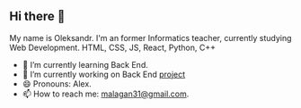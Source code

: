 ## Hi there 👋
My name is Oleksandr. I'm an former Informatics teacher, currently studying Web Development. 
HTML, CSS, JS, React, Python, C++

- 🌱 I’m currently learning Back End.
- 🔭 I’m currently working on Back End [project](https://alexmlh.github.io/react-movie)
-  😄 Pronouns: Alex.
-  📫 How to reach me: malagan31@gmail.com.
<!--
**alexmlh/alexmlh** is a ✨ _special_ ✨ repository because its `README.md` (this file) appears on your GitHub profile.

Here are some ideas to get you started:

- 🔭 I’m currently working on ...
- 🌱 I’m currently learning ...
- 👯 I’m looking to collaborate on ...
- 🤔 I’m looking for help with ...
- 💬 Ask me about ...
- 📫 How to reach me: ...
- 😄 Pronouns: ...
- ⚡ Fun fact: ...
-->
